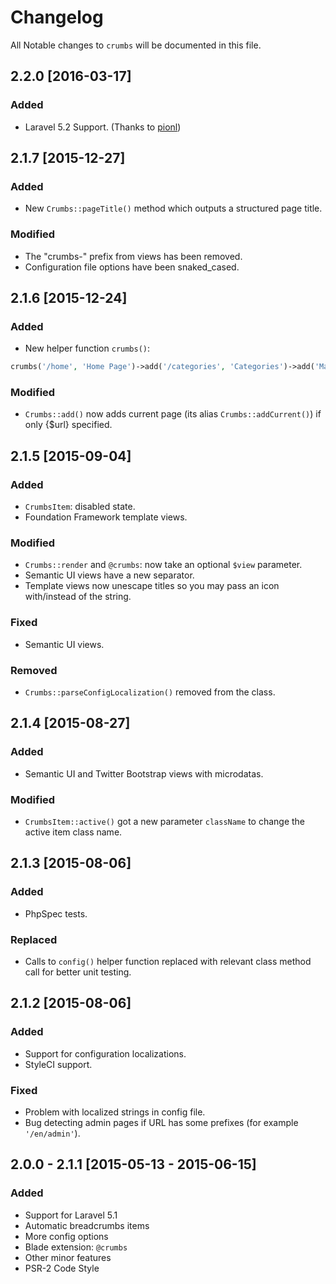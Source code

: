 # Changelog

All Notable changes to `crumbs` will be documented in this file.

## 2.2.0 [2016-03-17]

### Added
- Laravel 5.2 Support. (Thanks to [pionl](https://github.com/pionl))

## 2.1.7 [2015-12-27]

### Added
- New `Crumbs::pageTitle()` method which outputs a structured page title.

### Modified
- The "crumbs-" prefix from views has been removed.
- Configuration file options have been snaked_cased.

## 2.1.6 [2015-12-24]

### Added
- New helper function `crumbs()`:

``` php
crumbs('/home', 'Home Page')->add('/categories', 'Categories')->add('Main Category');
```

### Modified
- `Crumbs::add()` now adds current page (its alias `Crumbs::addCurrent()`) if only {$url} specified.

## 2.1.5 [2015-09-04]

### Added
- `CrumbsItem`: disabled state.
- Foundation Framework template views.

### Modified
- `Crumbs::render` and `@crumbs`: now take an optional `$view` parameter.
- Semantic UI views have a new separator.
- Template views now unescape titles so you may pass an icon with/instead of the string.

### Fixed
- Semantic UI views.

### Removed
- `Crumbs::parseConfigLocalization()` removed from the class.

## 2.1.4 [2015-08-27]

### Added
- Semantic UI and Twitter Bootstrap views with microdatas.

### Modified
- `CrumbsItem::active()` got a new parameter `className` to change the active item class name.


## 2.1.3 [2015-08-06]

### Added
- PhpSpec tests.

### Replaced
- Calls to `config()` helper function replaced with relevant class method call for better unit testing.


## 2.1.2 [2015-08-06]

### Added
- Support for configuration localizations.
- StyleCI support.

### Fixed
- Problem with localized strings in config file.
- Bug detecting admin pages if URL has some prefixes (for example `'/en/admin'`).


## 2.0.0 - 2.1.1 [2015-05-13 - 2015-06-15]

### Added
- Support for Laravel 5.1
- Automatic breadcrumbs items
- More config options
- Blade extension: `@crumbs`
- Other minor features
- PSR-2 Code Style
